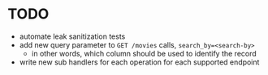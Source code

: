# TODO
* automate leak sanitization tests
* add new query parameter to `GET /movies` calls, `search_by=<search-by>`
  * in other words, which column should be used to identify the record
* write new sub handlers for each operation for each supported endpoint
